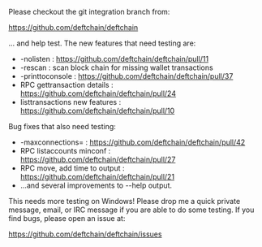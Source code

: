 Please checkout the git integration branch from:

https://github.com/deftchain/deftchain

... and help test.  The new features that need testing are:

* -nolisten : https://github.com/deftchain/deftchain/pull/11
* -rescan : scan block chain for missing wallet transactions
* -printtoconsole : https://github.com/deftchain/deftchain/pull/37
* RPC gettransaction details : https://github.com/deftchain/deftchain/pull/24
* listtransactions new features : https://github.com/deftchain/deftchain/pull/10

Bug fixes that also need testing:

* -maxconnections= : https://github.com/deftchain/deftchain/pull/42
* RPC listaccounts minconf : https://github.com/deftchain/deftchain/pull/27
* RPC move, add time to output : https://github.com/deftchain/deftchain/pull/21
* ...and several improvements to --help output.

This needs more testing on Windows!  Please drop me a quick private message, email, or IRC message if you are able to do some testing.  If you find bugs, please open an issue at:

https://github.com/deftchain/deftchain/issues

